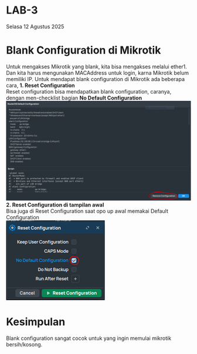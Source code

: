 # LAB-3
Selasa 12 Agustus 2025

# Blank Configuration di Mikrotik  
  Untuk mengakses Mikrotik yang blank, kita bisa mengakses melalui ether1. Dan kita harus mengunakan MACAddress untuk login, karna Mikrotik belum memiliki IP. Untuk mendapat blank configuration di Mikrotik ada beberapa cara,
  **1. Reset Configuration**  
    Reset configuration bisa mendapatkan blank configuration, caranya, dengan men-checklist bagian **No Default Configuration**  
    ![nodef](ros.PNG)  
  **2. Reset Configuration di tampilan awal**  
    Bisa juga di Reset Configuration saat opo up awal memakai Default Configuration  
    ![yauda](reset.PNG)  
# Kesimpulan
  Blank configuration sangat cocok untuk yang ingin memulai mikrotik bersih/kosong. 
    

